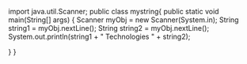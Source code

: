 import java.util.Scanner;
public class mystring{
	public static void main(String[] args) {
	Scanner myObj = new Scanner(System.in);
	String string1 = myObj.nextLine();
	String string2 = myObj.nextLine();
	System.out.println(string1 + " Technologies " + string2);
	
}
}
